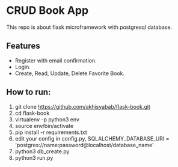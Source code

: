 # CRUD Book App
This repo is about flask microframework with postgresql database.

## Features
* Register with email confirmation.
* Login.
* Create, Read, Update, Delete Favorite Book.



## How to run:
1. git clone https://github.com/akhisyabab/flask-book.git
2. cd flask-book
3. virtualenv -p python3 env
4. source env/bin/activate
5. pip install -r requirements.txt
5. edit your config in config.py, SQLALCHEMY_DATABASE_URI = 'postgres://name:password@localhost/database_name'
6. python3 db_create.py
7. python3 run.py
